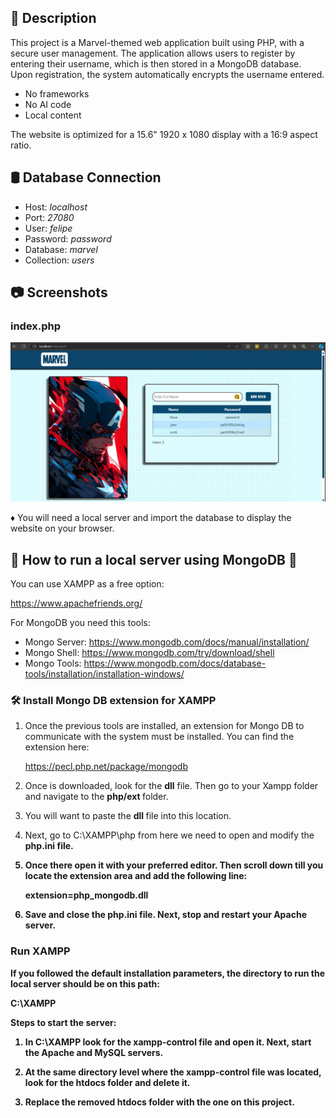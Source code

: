 ## 📄 Description

This project is a Marvel-themed web application built using PHP, with a secure user management. 
The application allows users to register by entering their username, which is then stored in a MongoDB database. 
Upon registration, the system automatically encrypts the username entered.


* No frameworks
* No AI code
* Local content

The website is optimized for a 15.6" 1920 x 1080 display with a 16:9 aspect ratio.

## 🛢️ Database Connection

- Host: <i>localhost</i>
- Port: <i>27080</i>
- User: <i>felipe</i> 
- Password: <i>password</i>
- Database: <i>marvel</i>
- Collection: <i>users</i>


## 📷 Screenshots

### index.php
![Screenshot1](screenshots/Screenshot1.webp)

♦️ You will need a local server and import the database to display the website on your browser. 

## 📒 How to run a local server using MongoDB 🍃

You can use XAMPP as a free option:

https://www.apachefriends.org/

For MongoDB you need this tools:

*	Mongo Server: https://www.mongodb.com/docs/manual/installation/
*	Mongo Shell: https://www.mongodb.com/try/download/shell
*	Mongo Tools: https://www.mongodb.com/docs/database-tools/installation/installation-windows/

### 🛠️ Install Mongo DB extension for XAMPP

1. Once the previous tools are installed, an extension for Mongo DB to communicate with the system must be installed. You can find the extension here:

   https://pecl.php.net/package/mongodb

2. Once is downloaded, look for the <strong>dll</strong> file. Then go to your Xampp folder and navigate to the  <strong>php/ext </strong> folder.

3. You will want to paste the  <strong>dll </strong> file into this location.

4. Next, go to C:\XAMPP\php from here we need to open and modify the <strong>php.ini<strong> file.

5. Once there open it with your preferred editor. Then scroll down till you locate the extension area and add the following line:

   extension=php_mongodb.dll
   
6. Save and close the php.ini file. Next, stop and restart your Apache server.

### Run XAMPP

If you followed the default installation parameters, the directory to run the local server should be on this path: 

   C:\XAMPP

Steps to start the server:

1. In C:\XAMPP look for the <strong>xampp-control</strong> file and open it. Next, start the <strong>Apache</strong> and <strong>MySQL</strong> servers.

2. At the same directory level where the xampp-control file was located, look for the <strong>htdocs</strong> folder and delete it.

3. Replace the removed <strong>htdocs</strong> folder with the one on this project.

